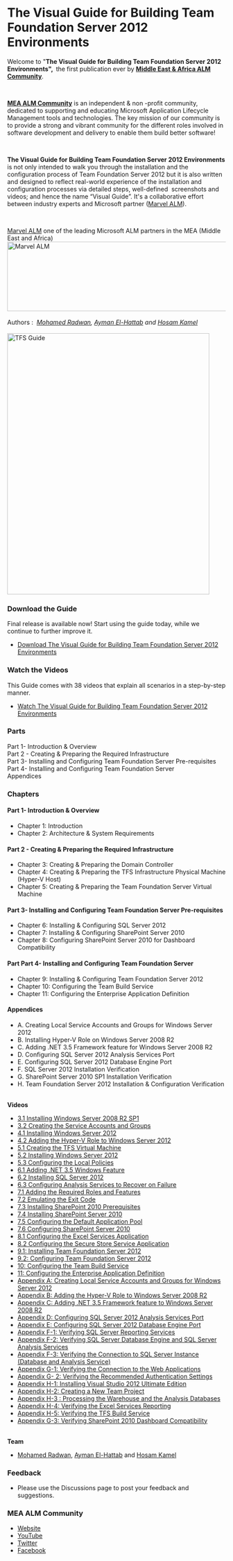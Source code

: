 # The Visual Guide for Building Team Foundation Server 2012 Environments
<div class="wikidoc">Welcome to "<strong>The Visual Guide for Building Team Foundation Server 2012 Environments", </strong>&nbsp;the first publication ever by&nbsp;<a title="MEA ALM Community" href="http://www.meaalmcommunity.com" target="_blank" rel="noopener"><strong>Middle East &amp; Africa ALM Community</strong></a>.</div>
<p>&nbsp;</p>
<div class="wikidoc"><strong><a title="MEA ALM Community" href="#MEAALM" target="_blank" rel="noopener">MEA ALM Community</a></strong> is an independent &amp; non -profit community, dedicated to supporting and educating Microsoft Application Lifecycle Management tools and technologies. The key mission of our community is to provide a strong and vibrant community for the different roles involved in software development and delivery to enable them build better software!</div>
<div class="wikidoc">
<p>&nbsp;</p>
</div>
<div class="wikidoc"><strong>The Visual Guide for Building Team Foundation Server 2012 Environments</strong> is not only intended to walk you through the installation and the configuration process of Team Foundation Server 2012 but it is also written and designed to reflect real-world experience of the installation and configuration processes via detailed steps, well-defined &nbsp;screenshots and videos; and hence the name &ldquo;Visual Guide&rdquo;.&nbsp;It's a collaborative effort between industry experts and Microsoft&nbsp;partner (<a title="Marvel ALM" href="#" target="_blank" rel="noopener">Marvel ALM</a>).</div>
<p>&nbsp;</p>
<div class="wikidoc"><a title="Marvel ALM" href="http://marvelalm.com/" target="_blank" rel="noopener">Marvel ALM</a> one of the leading Microsoft ALM partners in the MEA (Middle East and&nbsp;Africa)</div>
<div class="wikidoc"><a title="Marvel ALM" href="http://marvelalm.com/" target="_blank" rel="noopener"><img src="http://mohamedradwan.com/wp-content/uploads/2017/08/MSPartner-for-CodePlex-2.jpg" alt="Marvel ALM" width="552" height="160" /></a></div>
<div class="wikidoc"><br /> Authors : &nbsp;<em><a title="M.Radwan Blog" href="http://mohamedradwan.wordpress.com/" target="_blank" rel="noopener">Mohamed Radwan</a>,&nbsp;<a title="Ayman El-Hattab" href="http://www.aymanelhattab.com">Ayman El-Hattab</a> and <a title="Hosam Kamel" href="http://blogs.msdn.com/b/hkamel/" target="_blank" rel="noopener">Hosam Kamel</a></em><br /> <br /> <img title="TeamDevGuide.gif" src="http://mohamedradwan.com/wp-content/uploads/2017/08/cov-page.png" alt="TFS Guide" width="466" height="602" /></div>
<div class="wikidoc">
<h3>Download the Guide</h3>
Final release is available now! Start using the guide today, while we continue to further improve it.
<ul>
<li><a href="https://github.com/DevOpsFounder/The-Visual-Guide-for-Building-Team-Foundation-Server-2012-Environments/blob/master/The%20Visual%20Guide%20for%20Building%20Team%20Foundation%20Server%202012%20Environments-V1.0.pdf" target="_blank" rel="noopener">Download The Visual Guide for Building Team Foundation Server 2012 Environments</a></li>
</ul>
<h3>Watch the Videos</h3>
This Guide comes with 38 videos that explain all scenarios in a step-by-step manner.
<ul>
<li><a href="http://www.youtube.com/playlist?list=PLBF6EB5809CE2EED4&amp;feature=plcp" target="_blank" rel="noopener">Watch The Visual Guide for Building Team Foundation Server 2012 Environments</a></li>
</ul>
<h3>Parts</h3>
<div class="wikidoc">Part 1- Introduction &amp; Overview</div>
<div class="wikidoc">Part 2 - Creating &amp; Preparing the Required Infrastructure</div>
<div class="wikidoc">Part 3- Installing and Configuring Team Foundation Server Pre-requisites</div>
<div class="wikidoc">Part 4- Installing and Configuring Team Foundation Server</div>
<div class="wikidoc">Appendices</div>
<h3>Chapters</h3>
<h4>Part 1- Introduction &amp; Overview</h4>
<ul>
<li>Chapter 1: Introduction</li>
<li>Chapter 2: Architecture &amp; System Requirements</li>
</ul>
<h4>Part 2 - Creating &amp; Preparing the Required&nbsp;Infrastructure</h4>
<ul>
<li>Chapter 3: Creating &amp; Preparing the Domain Controller</li>
<li>Chapter 4: Creating &amp; Preparing the TFS Infrastructure Physical Machine (Hyper-V Host)</li>
<li>Chapter 5: Creating &amp; Preparing the Team Foundation Server Virtual Machine</li>
</ul>
<h4>Part 3- Installing and Configuring Team Foundation Server Pre-requisites</h4>
<ul>
<li>Chapter 6: Installing &amp; Configuring SQL Server 2012</li>
<li>Chapter 7: Installing &amp; Configuring SharePoint Server 2010</li>
<li>Chapter 8: Configuring SharePoint Server 2010 for Dashboard Compatibility</li>
</ul>
<h4>Part Part 4- Installing and Configuring Team Foundation Server</h4>
<ul>
<li>Chapter 9: Installing &amp; Configuring Team Foundation Server 2012&nbsp;</li>
<li>Chapter 10: Configuring the Team Build Service</li>
<li>Chapter 11: Configuring the Enterprise Application Definition</li>
</ul>
<h4>Appendices</h4>
<ul>
<li>A. Creating Local Service Accounts and Groups for Windows Server 2012&nbsp;</li>
<li>B. Installing Hyper-V Role on Windows Server 2008 R2</li>
<li>C. Adding .NET 3.5 Framework feature for Windows Server 2008 R2</li>
<li>D. Configuring SQL Server 2012 Analysis Services Port</li>
<li>E. Configuring SQL Server 2012 Database Engine Port</li>
<li>F. SQL Server 2012 Installation Verification &nbsp;</li>
<li>G. SharePoint Server 2010 SP1 Installation Verification</li>
<li>H. Team Foundation Server 2012 Installation &amp; Configuration Verification</li>
</ul>
<br /> <strong>Videos</strong>
<ul>
<li><a href="http://www.youtube.com/watch?v=k-8uMqJCI1U&amp;feature=plcp">3.1 Installing Windows Server 2008 R2 SP1</a></li>
<li><a href="http://www.youtube.com/watch?v=4usGTnySDHg&amp;feature=plcp">3.2 Creating the Service Accounts and Groups</a></li>
<li><a href="http://www.youtube.com/watch?v=4DlyqSEU-wg&amp;feature=plcp">4.1 Installing Windows Server 2012</a></li>
<li><a href="http://www.youtube.com/watch?v=nyfXKuq0Va4&amp;feature=plcp">4.2 Adding the Hyper-V Role to Windows Server 2012</a></li>
<li><a href="http://www.youtube.com/watch?v=A77bdQDe1OA&amp;feature=plcp">5.1 Creating the TFS Virtual Machine</a></li>
<li><a href="http://www.youtube.com/watch?v=2G4cqG9RzvI&amp;feature=plcp">5.2 Installing Windows Server 2012</a></li>
<li><a href="http://www.youtube.com/watch?v=TloAewSBec8&amp;feature=plcp">5.3 Configuring the Local Policies</a></li>
<li><a href="http://www.youtube.com/watch?v=0_X7zp1XtuY&amp;feature=plcp">6.1 Adding .NET 3.5 Windows Feature</a></li>
<li><a href="http://www.youtube.com/watch?v=QWRO_5zh_kk&amp;feature=plcp">6.2 Installing SQL Server 2012</a></li>
<li><a href="http://www.youtube.com/watch?v=zu4OhKHPLRY&amp;feature=plcp">6.3 Configuring Analysis Services to Recover on Failure</a></li>
<li><a href="http://www.youtube.com/watch?v=gdnUTChIGiE&amp;feature=plcp">7.1 Adding the Required Roles and Features</a></li>
<li><a href="http://www.youtube.com/watch?v=orWYbWZXnvM&amp;feature=plcp">7.2 Emulating the Exit Code</a></li>
<li><a href="http://www.youtube.com/watch?v=P3VU5wRcIac&amp;feature=plcp">7.3 Installing SharePoint 2010 Prerequisites</a></li>
<li><a href="http://www.youtube.com/watch?v=Bf7dlioeOvU&amp;feature=plcp">7.4 Installing SharePoint Server 2010</a></li>
<li><a href="http://www.youtube.com/watch?v=envZ8_qy5k0&amp;feature=plcp">7.5 Configuring the Default Application Pool</a></li>
<li><a href="http://www.youtube.com/watch?v=klTG3UGSz44&amp;feature=plcp">7.6 Configuring SharePoint Server 2010</a></li>
<li><a href="http://www.youtube.com/watch?v=xHa3lZDwh38&amp;feature=plcp">8.1 Configuring the Excel Services Application</a></li>
<li><a href="http://www.youtube.com/watch?v=hv9Esg9y_ds&amp;feature=plcp">8.2 Configuring the Secure Store Service Application</a></li>
<li><a href="http://www.youtube.com/watch?v=OYtsaa8BE3Y&amp;feature=plcp">9.1: Installing Team Foundation Server 2012</a></li>
<li><a href="http://www.youtube.com/watch?v=UwJjL7Imkkc&amp;feature=plcp">9.2: Configuring Team Foundation Server 2012</a></li>
<li><a href="http://www.youtube.com/watch?v=6DJ0LIPchTs&amp;feature=plcp">10: Configuring the Team Build Service</a></li>
<li><a href="http://www.youtube.com/watch?v=3ZvCi-McqIo&amp;feature=plcp">11: Configuring the Enterprise Application Definition</a></li>
<li><a href="http://www.youtube.com/watch?v=cbIFxxZLEgg&amp;feature=plcp">Appendix A: Creating Local Service Accounts and Groups for Windows Server 2012</a></li>
<li><a href="http://www.youtube.com/watch?v=cwpA05Got1A&amp;feature=plcp">Appendix B: Adding the Hyper-V Role to Windows Server 2008 R2</a></li>
<li><a href="http://www.youtube.com/watch?v=NHgXJIkx-mo&amp;feature=plcp">Appendix C: Adding .NET 3.5 Framework feature to Windows Server 2008 R2</a></li>
<li><a href="http://www.youtube.com/watch?v=AxQO-UTicac&amp;feature=plcp">Appendix D: Configuring SQL Server 2012 Analysis Services Port</a></li>
<li><a href="http://www.youtube.com/watch?v=hqaWGsFLDXs&amp;feature=plcp">Appendix E: Configuring SQL Server 2012 Database Engine Port</a></li>
<li><a href="http://www.youtube.com/watch?v=R_uL-c_xuDc&amp;feature=plcp">Appendix F-1: Verifying SQL Server Reporting Services</a></li>
<li><a href="http://www.youtube.com/watch?v=VKLXRxnFy6g&amp;feature=plcp">Appendix F-2: Verifying SQL Server Database Engine and SQL Server Analysis Services</a></li>
<li><a href="http://www.youtube.com/watch?v=RhQ-4rqsxxc&amp;feature=plcp">Appendix F-3: Verifying the Connection to SQL Server Instance (Database and Analysis Service)</a></li>
<li><a href="http://www.youtube.com/watch?v=kbXB4BZQUBQ&amp;feature=plcp">Appendix G-1: Verifying the Connection to the Web Applications</a></li>
<li><a href="http://www.youtube.com/watch?v=kbXB4BZQUBQ&amp;feature=plcp">Appendix G- 2: Verifying the Recommended Authentication Settings</a></li>
<li><a href="http://www.youtube.com/watch?v=WHZHT1hhDig&amp;feature=plcp">Appendix H-1: Installing Visual Studio 2012 Ultimate Edition</a></li>
<li><a href="http://www.youtube.com/watch?v=wuPLy4UrRyo&amp;feature=plcp">Appendix H-2: Creating a New Team Project</a></li>
<li><a href="http://www.youtube.com/watch?v=DmH9aaNSkMs&amp;feature=plcp">Appendix H-3 : Processing the Warehouse and the Analysis Databases</a></li>
<li><a href="http://www.youtube.com/watch?v=NpRwhjpnxqo&amp;feature=plcp">Appendix H-4: Verifying the Excel Services Reporting</a></li>
<li><a href="http://www.youtube.com/watch?v=2hNLdmCAu1g&amp;feature=plcp">Appendix H-5: Verifying the TFS Build Service</a></li>
<li><a href="http://www.youtube.com/watch?v=f8wNqyDPeo4&amp;feature=plcp">Appendix G-3: Verifying SharePoint 2010 Dashboard Compatibility</a></li>
</ul>
<br /> <strong>Team</strong><br />
<ul>
<li><a title="M.Radwan Blog" href="http://mohamedradwan.com/" target="_blank" rel="noopener">Mohamed Radwan</a>,&nbsp;<a title="Ayman El-Hattab" href="http://www.aymanelhattab.com">Ayman El-Hattab</a>&nbsp;and&nbsp;<a title="Hosam Kamel" href="http://blogs.msdn.com/b/hkamel/" target="_blank" rel="noopener">Hosam Kamel</a></li>
</ul>
<h3>Feedback</h3>
<ul>
<li>Please use the Discussions page to post your feedback and suggestions.</li>
</ul>
<h3 id="MEAALM">MEA ALM Community</h3>
<ul>
<li><a href="#MEAALM" target="_blank" rel="noopener">Website </a></li>
<li><a href="http://www.youtube.com/user/MSMEAALMCommunity" target="_blank" rel="noopener">YouTube </a></li>
<li><a href="https://twitter.com/MEAALMCommunity" target="_blank" rel="noopener">Twitter </a></li>
<li><a href="https://www.facebook.com/MeaALMCommunity" target="_blank" rel="noopener">Facebook</a></li>
</ul>
</div>

